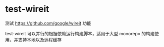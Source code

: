 # test-wireit
测试 https://github.com/google/wireit 功能

test-wireit 可以并行的根据依赖运行构建脚本，适用于大型 monorepo 的构建使用，并支持本地以及远程缓存
